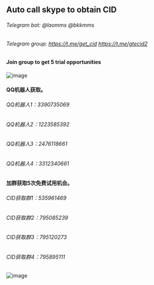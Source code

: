 ## Auto call skype to obtain CID    

###### Telegram bot: @laomms   @bkkmms    
###### Telegram group: https://t.me/get_cid  https://t.me/gtecid2    
#### Join group to get 5 trial opportunities   
![image](https://github.com/laomms/AutoCallCID/blob/laomms/tg.png)    


#### QQ机器人获取。

###### QQ机器人1：3390735069  
###### QQ机器人2：1223585392  
###### QQ机器人3：2476118661  
###### QQ机器人4：3312340661  

#### 加群获取5次免费试用机会。
###### CID获取群1：535961469   
###### CID获取群2：795085239   
###### CID获取群3：795120273  
###### CID获取群4：795895111  

![image](https://github.com/laomms/AutoCallCID/blob/laomms/pic.png)    




